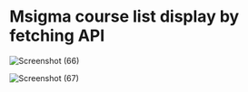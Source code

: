 # Msigma course list display by fetching API
![Screenshot (66)](https://github.com/Hariprasad-J21/msigma_course/assets/72177881/0da7966a-3108-4528-8c4e-6055972700e5)


![Screenshot (67)](https://github.com/Hariprasad-J21/msigma_course/assets/72177881/ca9ce2eb-c7cd-4181-850e-993f87936005)
